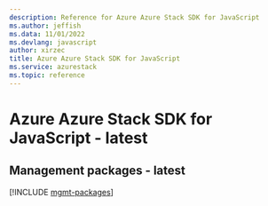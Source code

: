 ```yaml
---
description: Reference for Azure Azure Stack SDK for JavaScript
ms.author: jeffish
ms.data: 11/01/2022
ms.devlang: javascript
author: xirzec
title: Azure Azure Stack SDK for JavaScript
ms.service: azurestack
ms.topic: reference
---
```

# Azure Azure Stack SDK for JavaScript - latest

## Management packages - latest
[!INCLUDE [mgmt-packages](azure-stack-mgmt-index.md)]